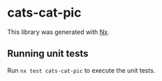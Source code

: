 # cats-cat-pic

This library was generated with [Nx](https://nx.dev).

## Running unit tests

Run `nx test cats-cat-pic` to execute the unit tests.
